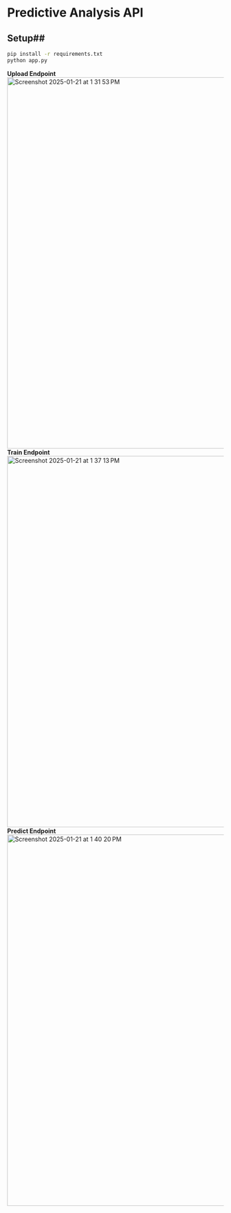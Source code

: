 # Predictive Analysis API

## Setup##
```bash
pip install -r requirements.txt
python app.py
```

**Upload Endpoint**
<img width="861" alt="Screenshot 2025-01-21 at 1 31 53 PM" src="https://github.com/user-attachments/assets/2bb331f8-4b93-4778-8782-a5e1a1511a16" />
**Train Endpoint**
<img width="861" alt="Screenshot 2025-01-21 at 1 37 13 PM" src="https://github.com/user-attachments/assets/0e781a8b-b90a-408a-91b4-46e684643568" />
**Predict Endpoint**
<img width="861" alt="Screenshot 2025-01-21 at 1 40 20 PM" src="https://github.com/user-attachments/assets/2100623b-65f5-4f32-9f36-608aea389785" />
